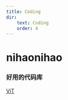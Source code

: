 ```yaml
---
title: Coding
dir:
    text: Coding
    order: 4
---
```


# nihaonihao

### 好用的代码库
[ViT](https://github.com/lucidrains/vit-pytorch)